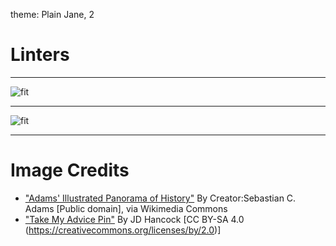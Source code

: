 theme: Plain Jane, 2

# Linters

---

![fit](https://upload.wikimedia.org/wikipedia/commons/3/3a/1878_Adams_Monumental_Illustrated_Panorama_of_History_-_Geographicus_-_WorldHistory-adams-1871.jpg)

---

![fit](https://farm4.staticflickr.com/3588/3553699652_0a8cac94f2_b_d.jpg)

---

# Image Credits

* ["Adams' Illustrated Panorama of History"](https://commons.wikimedia.org/wiki/File%3A1878_Adams_Monumental_Illustrated_Panorama_of_History_-_Geographicus_-_WorldHistory-adams-1871.jpg) By Creator:Sebastian C. Adams [Public domain], via Wikimedia Commons
* ["Take My Advice Pin"](https://www.flickr.com/photos/jdhancock/3553699652/in/photostream/) By JD Hancock [CC BY-SA 4.0 (https://creativecommons.org/licenses/by/2.0)]

